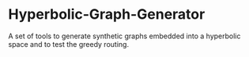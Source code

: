 Hyperbolic-Graph-Generator
==========================

A set of tools to generate synthetic graphs embedded into a hyperbolic space and to test the greedy routing.
